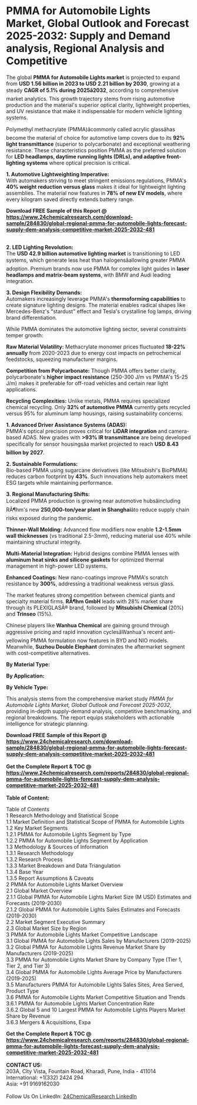 <h1>PMMA for Automobile Lights Market, Global Outlook and Forecast 2025-2032: Supply and Demand analysis, Regional Analysis and Competitive</h1><p>The global <strong>PMMA for Automobile Lights market</strong> is projected to expand from <strong>USD 1.56 billion in 2023 to USD 2.21 billion by 2030</strong>, growing at a steady <strong>CAGR of 5.1% during 2025â2032</strong>, according to comprehensive market analytics. This growth trajectory stems from rising automotive production and the material's superior optical clarity, lightweight properties, and UV resistance that make it indispensable for modern vehicle lighting systems.</p><p>Polymethyl methacrylate (PMMA)âcommonly called acrylic glassâhas become the material of choice for automotive lamp covers due to its <strong>92% light transmittance</strong> (superior to polycarbonate) and exceptional weathering resistance. These characteristics position PMMA as the preferred solution for <strong>LED headlamps, daytime running lights (DRLs), and adaptive front-lighting systems</strong> where optical precision is critical.</p><p><strong>1. Automotive Lightweighting Imperative:</strong><br>
With automakers striving to meet stringent emissions regulations, PMMA's <strong>40% weight reduction versus glass</strong> makes it ideal for lightweight lighting assemblies. The material now features in <strong>78% of new EV models</strong>, where every kilogram saved directly extends battery range.</p><div><b>Download FREE Sample of this Report @ 
            <a href="https://www.24chemicalresearch.com/download-sample/284830/global-regional-pmma-for-automobile-lights-forecast-supply-dem-analysis-competitive-market-2025-2032-481">
            https://www.24chemicalresearch.com/download-sample/284830/global-regional-pmma-for-automobile-lights-forecast-supply-dem-analysis-competitive-market-2025-2032-481</a></b></div><br><p><strong>2. LED Lighting Revolution:</strong><br>
The <strong>USD 42.9 billion automotive lighting market</strong> is transitioning to LED systems, which generate less heat than halogensâallowing greater PMMA adoption. Premium brands now use PMMA for complex light guides in <strong>laser headlamps and matrix-beam systems</strong>, with BMW and Audi leading integration.</p><p><strong>3. Design Flexibility Demands:</strong><br>
Automakers increasingly leverage PMMA's <strong>thermoforming capabilities</strong> to create signature lighting designs. The material enables radical shapes like Mercedes-Benz's "stardust" effect and Tesla's crystalline fog lamps, driving brand differentiation.</p><p>While PMMA dominates the automotive lighting sector, several constraints temper growth:</p><p><strong>Raw Material Volatility:</strong> Methacrylate monomer prices fluctuated <strong>18-22% annually</strong> from 2020-2023 due to energy cost impacts on petrochemical feedstocks, squeezing manufacturer margins.</p><p><strong>Competition from Polycarbonate:</strong> Though PMMA offers better clarity, polycarbonate's <strong>higher impact resistance</strong> (250-300 J/m vs PMMA's 15-25 J/m) makes it preferable for off-road vehicles and certain rear light applications.</p><p><strong>Recycling Complexities:</strong> Unlike metals, PMMA requires specialized chemical recycling. Only <strong>32% of automotive PMMA</strong> currently gets recycled versus 95% for aluminum lamp housings, raising sustainability concerns.</p><p><strong>1. Advanced Driver Assistance Systems (ADAS):</strong><br>
PMMA's optical precision proves critical for <strong>LiDAR integration</strong> and camera-based ADAS. New grades with <strong> &gt;93% IR transmittance</strong> are being developed specifically for sensor housingsâa market projected to reach <strong>USD 8.43 billion by 2027</strong>.</p><p><strong>2. Sustainable Formulations:</strong><br>
Bio-based PMMA using sugarcane derivatives (like Mitsubishi's BioPMMA) reduces carbon footprint by <strong>43%</strong>. Such innovations help automakers meet ESG targets while maintaining performance.</p><p><strong>3. Regional Manufacturing Shifts:</strong><br>
Localized PMMA production is growing near automotive hubsâincluding RÃ¶hm's new <strong>250,000-ton/year plant in Shanghai</strong>âto reduce supply chain risks exposed during the pandemic.</p><p><strong>Thinner-Wall Molding:</strong> Advanced flow modifiers now enable <strong>1.2-1.5mm wall thicknesses</strong> (vs traditional 2.5-3mm), reducing material use 40% while maintaining structural integrity.</p><p><strong>Multi-Material Integration:</strong> Hybrid designs combine PMMA lenses with <strong>aluminum heat sinks and silicone gaskets</strong> for optimized thermal management in high-power LED systems.</p><p><strong>Enhanced Coatings:</strong> New nano-coatings improve PMMA's scratch resistance by <strong>300%</strong>, addressing a traditional weakness versus glass.</p><p>The market features strong competition between chemical giants and specialty material firms. <strong>RÃ¶hm GmbH</strong> leads with 28% market share through its PLEXIGLASÂ® brand, followed by <strong>Mitsubishi Chemical</strong> (20%) and <strong>Trinseo</strong> (15%).</p><p>Chinese players like <strong>Wanhua Chemical</strong> are gaining ground through aggressive pricing and rapid innovation cyclesâWanhua's recent anti-yellowing PMMA formulation now features in BYD and NIO models. Meanwhile, <strong>Suzhou Double Elephant</strong> dominates the aftermarket segment with cost-competitive alternatives.</p><p><strong>By Material Type:</strong></p><p><strong>By Application:</strong></p><p><strong>By Vehicle Type:</strong></p><p>This analysis stems from the comprehensive market study <em>PMMA for Automobile Lights Market, Global Outlook and Forecast 2025-2032</em>, providing in-depth supply-demand analysis, competitive benchmarking, and regional breakdowns. The report equips stakeholders with actionable intelligence for strategic planning.</p><div><b>Download FREE Sample of this Report @ 
            <a href="https://www.24chemicalresearch.com/download-sample/284830/global-regional-pmma-for-automobile-lights-forecast-supply-dem-analysis-competitive-market-2025-2032-481">
            https://www.24chemicalresearch.com/download-sample/284830/global-regional-pmma-for-automobile-lights-forecast-supply-dem-analysis-competitive-market-2025-2032-481</a></b></div><br><div><b>Get the Complete Report & TOC @ 
            <a href="https://www.24chemicalresearch.com/reports/284830/global-regional-pmma-for-automobile-lights-forecast-supply-dem-analysis-competitive-market-2025-2032-481">
            https://www.24chemicalresearch.com/reports/284830/global-regional-pmma-for-automobile-lights-forecast-supply-dem-analysis-competitive-market-2025-2032-481</a></b></div><br>
            <b>Table of Content:</b><p>Table of Contents<br />
1 Research Methodology and Statistical Scope<br />
1.1 Market Definition and Statistical Scope of PMMA for Automobile Lights<br />
1.2 Key Market Segments<br />
1.2.1 PMMA for Automobile Lights Segment by Type<br />
1.2.2 PMMA for Automobile Lights Segment by Application<br />
1.3 Methodology & Sources of Information<br />
1.3.1 Research Methodology<br />
1.3.2 Research Process<br />
1.3.3 Market Breakdown and Data Triangulation<br />
1.3.4 Base Year<br />
1.3.5 Report Assumptions & Caveats<br />
2 PMMA for Automobile Lights Market Overview<br />
2.1 Global Market Overview<br />
2.1.1 Global PMMA for Automobile Lights Market Size (M USD) Estimates and Forecasts (2019-2030)<br />
2.1.2 Global PMMA for Automobile Lights Sales Estimates and Forecasts (2019-2030)<br />
2.2 Market Segment Executive Summary<br />
2.3 Global Market Size by Region<br />
3 PMMA for Automobile Lights Market Competitive Landscape<br />
3.1 Global PMMA for Automobile Lights Sales by Manufacturers (2019-2025)<br />
3.2 Global PMMA for Automobile Lights Revenue Market Share by Manufacturers (2019-2025)<br />
3.3 PMMA for Automobile Lights Market Share by Company Type (Tier 1, Tier 2, and Tier 3)<br />
3.4 Global PMMA for Automobile Lights Average Price by Manufacturers (2019-2025)<br />
3.5 Manufacturers PMMA for Automobile Lights Sales Sites, Area Served, Product Type<br />
3.6 PMMA for Automobile Lights Market Competitive Situation and Trends<br />
3.6.1 PMMA for Automobile Lights Market Concentration Rate<br />
3.6.2 Global 5 and 10 Largest PMMA for Automobile Lights Players Market Share by Revenue<br />
3.6.3 Mergers & Acquisitions, Expa</p><div><b>Get the Complete Report & TOC @ 
            <a href="https://www.24chemicalresearch.com/reports/284830/global-regional-pmma-for-automobile-lights-forecast-supply-dem-analysis-competitive-market-2025-2032-481">
            https://www.24chemicalresearch.com/reports/284830/global-regional-pmma-for-automobile-lights-forecast-supply-dem-analysis-competitive-market-2025-2032-481</a></b></div><br><b>CONTACT US:</b><br>
            203A, City Vista, Fountain Road, Kharadi, Pune, India - 411014<br>
            International: +1(332) 2424 294<br>
            Asia: +91 9169162030 <br><br>
            Follow Us On LinkedIn: <a href="https://www.linkedin.com/company/24chemicalresearch/">24ChemicalResearch LinkedIn</a>